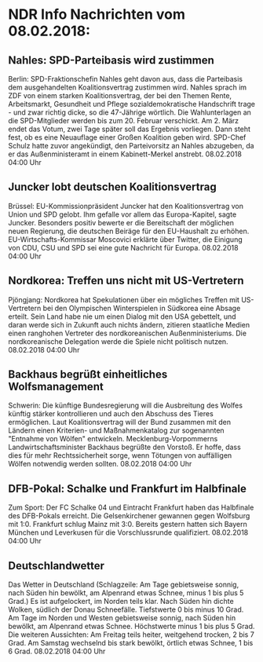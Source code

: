 # NDR Info Nachrichten vom 08.02.2018:


## Nahles: SPD-Parteibasis wird zustimmen
Berlin: SPD-Fraktionschefin Nahles geht davon aus, dass die Parteibasis dem ausgehandelten Koalitionsvertrag zustimmen wird. Nahles sprach im ZDF von einem starken Koalitionsvertrag, der bei den Themen Rente, Arbeitsmarkt, Gesundheit und Pflege sozialdemokratische Handschrift trage - und zwar richtig dicke, so die 47-Jährige wörtlich. Die Wahlunterlagen an die SPD-Mitglieder werden bis zum 20. Februar verschickt. Am 2. März endet das Votum, zwei Tage später soll das Ergebnis vorliegen. Dann steht fest, ob es eine Neuauflage einer Großen Koalition geben wird. SPD-Chef Schulz hatte zuvor angekündigt, den Parteivorsitz an Nahles abzugeben, da er das Außenministeramt in einem Kabinett-Merkel anstrebt. 08.02.2018 04:00 Uhr 

## Juncker lobt deutschen Koalitionsvertrag
Brüssel:   EU-Kommissionpräsident Juncker hat den Koalitionsvertrag von Union und SPD gelobt. Ihm gefalle vor allem das Europa-Kapitel, sagte Juncker. Besonders positiv bewerte er die Bereitschaft der möglichen neuen Regierung, die deutschen Beiräge für den EU-Haushalt zu erhöhen. EU-Wirtschafts-Kommissar Moscovici erklärte über Twitter, die Einigung von CDU, CSU und SPD sei eine gute Nachricht für Europa. 08.02.2018 04:00 Uhr 

## Nordkorea: Treffen uns nicht mit US-Vertretern
Pjöngjang: Nordkorea hat Spekulationen über ein mögliches Treffen mit US-Vertretern bei den Olympischen Winterspielen in Südkorea eine Absage erteilt. Sein Land habe nie um einen Dialog mit den USA gebettelt, und daran werde sich in Zukunft auch nichts ändern, zitieren staatliche Medien einen ranghohen Vertreter des nordkoreanischen Außenministeriums. Die nordkoreanische Delegation werde die Spiele nicht politisch nutzen. 08.02.2018 04:00 Uhr 

## Backhaus begrüßt einheitliches Wolfsmanagement
Schwerin: Die künftige Bundesregierung will die Ausbreitung des Wolfes künftig stärker kontrollieren und auch den Abschuss des Tieres ermöglichen. Laut Koalitionsvertrag will der Bund zusammen mit den Ländern einen Kriterien- und Maßnahmenkatalog zur sogenannten "Entnahme von Wölfen" entwickeln. Mecklenburg-Vorpommerns Landwirtschaftsminister Backhaus begrüßte den Vorstoß. Er hoffe, dass dies für mehr Rechtssicherheit sorge, wenn Tötungen von auffälligen Wölfen notwendig werden sollten. 08.02.2018 04:00 Uhr 

## DFB-Pokal: Schalke und Frankfurt im Halbfinale
Zum Sport:    Der FC Schalke 04 und Eintracht Frankfurt haben das Halbfinale des DFB-Pokals erreicht. Die Gelsenkirchener gewannen gegen Wolfsburg mit 1:0. Frankfurt schlug Mainz mit 3:0. Bereits gestern hatten sich Bayern München und Leverkusen für die Vorschlussrunde qualifiziert. 08.02.2018 04:00 Uhr 

## Deutschlandwetter
Das Wetter in Deutschland
(Schlagzeile: Am Tage gebietsweise sonnig, nach Süden hin bewölkt, am Alpenrand etwas Schnee, minus 1 bis plus 5 Grad.) Es ist aufgelockert, im Norden teils klar. Nach Süden hin dichte Wolken, südlich der Donau Schneefälle. Tiefstwerte 0 bis minus 10 Grad. Am Tage im Norden und Westen gebietsweise sonnig, nach Süden hin bewölkt, am Alpenrand etwas Schnee. Höchstwerte minus 1 bis plus 5 Grad. Die weiteren Aussichten: Am Freitag teils heiter, weitgehend trocken, 2 bis 7 Grad. Am Samstag wechselnd bis stark bewölkt, örtlich etwas Schnee, 1 bis 6 Grad. 08.02.2018 04:00 Uhr 
